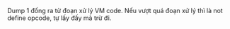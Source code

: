 Dump 1 đống ra từ đoạn xử lý VM code. Nếu vượt quá đoạn xử lý thì là not define opcode, tự lấy đấy mà trừ đi.

